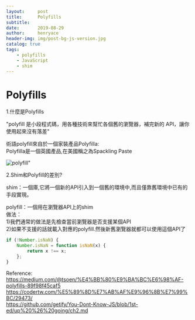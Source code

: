 ```yaml
---
layout:     post
title:      Polyfills
subtitle:   
date:       2019-08-29
author:     henryace
header-img: img/post-bg-js-version.jpg
catalog: true
tags:
    - polyfills
    - JavaScript
    - shim
---
```

# Polyfills

1.什麼是Polyfills<br>

"polyfill 是小段程式碼，用各種技術來幫忙各個舊的瀏覽器，補完新的 API，讓你使用起來沒有落差"<br>

術語polyfill來自於一個家裝產品Polyfilla:<br>
Polyfilla是一個英國產品,在美國稱之為Spackling Paste

<img src ="https://miro.medium.com/max/4236/1*-EecBWd6hfgqfSMAsYH6sg.png" title="polyfill">"

2.Shim和Polyfill的差別?<br>

shim：一個庫,它將一個新的API引入到一個舊的環境中,而且僅靠舊環境中已有的手段實現。<br>

polyfill：一個用在瀏覽器API上的shim<br>
做法：<br>
1)我們通常的做法是先檢查當前瀏覽器是否支援某個API<br>
2)如果不支援的話就載入對應的polyfill.然後新舊瀏覽器就都可以使用這個API了<br>

```js
if (!Number.isNaN) {
	Number.isNaN = function isNaN(x) {
		return x !== x;
	};
}
```

Reference:<br>
<https://medium.com/@tsoen/%E4%BB%80%E9%BA%BC%E6%98%AF-polyfills-89f98f45caf5><br>
<https://codertw.com/%E5%89%8D%E7%AB%AF%E9%96%8B%E7%99%BC/29473/><br>
<https://github.com/getify/You-Dont-Know-JS/blob/1st-ed/up%20%26%20going/ch2.md><br>